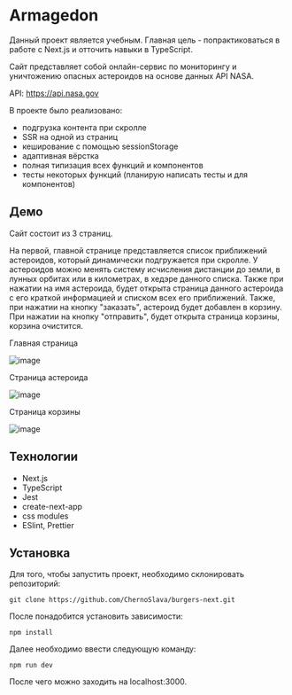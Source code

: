 <h1>Armagedon</h1>

Данный проект является учебным. Главная цель - попрактиковаться в работе с Next.js и отточить навыки в TypeScript.

Сайт представляет собой онлайн-сервис по мониторингу и уничтожению опасных астероидов на основе данных API NASA.

API: https://api.nasa.gov

В проекте было реализовано:
- подгрузка контента при скролле
- SSR на одной из страниц
- кеширование с помощью sessionStorage
- адаптивная вёрстка
- полная типизация всех функций и компонентов
- тесты некоторых функций (планирую написать тесты и для компонентов)

<h2>Демо</h2>

Сайт состоит из 3 страниц.

На первой, главной странице представляется список приближений астероидов, который динамически подгружается при скролле. У астероидов можно менять систему исчисления дистанции до земли, в лунных орбитах или в километрах, в хедэре данного списка. Также при нажатии на имя астероида, будет открыта страница данного астероида с его краткой информацией и списком всех его приближений. Также, при нажатии на кнопку "заказать", астероид будет добавлен в корзину. При нажатии на кнопку "отправить", будет открыта страница корзины, корзина очистится.

Главная страница

![image](https://github.com/maksimshirma/armagedon/assets/110569339/d42fc266-166e-40cb-b4b9-3fa8b6d06c4c)

Страница астероида

![image](https://github.com/maksimshirma/armagedon/assets/110569339/d109b78e-4a2d-4342-adc8-ada1b8fc3258)

Страница корзины

![image](https://github.com/maksimshirma/armagedon/assets/110569339/57517960-dbf8-40b6-8978-625f814d76d7)

<h2>Технологии</h2>

- Next.js
- TypeScript
- Jest
- create-next-app
- css modules
- ESlint, Prettier

<h2>Установка</h2>

Для того, чтобы запустить проект, необходимо склонировать репозиторий:

```
git clone https://github.com/ChernoSlava/burgers-next.git
```

После понадобится установить зависимости:

```
npm install
```

Далее необходимо ввести следующую команду:

```
npm run dev
```

После чего можно заходить на localhost:3000.

